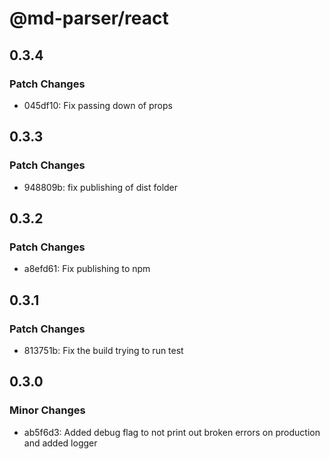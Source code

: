# @md-parser/react

## 0.3.4

### Patch Changes

- 045df10: Fix passing down of props

## 0.3.3

### Patch Changes

- 948809b: fix publishing of dist folder

## 0.3.2

### Patch Changes

- a8efd61: Fix publishing to npm

## 0.3.1

### Patch Changes

- 813751b: Fix the build trying to run test

## 0.3.0

### Minor Changes

- ab5f6d3: Added debug flag to not print out broken errors on production and added logger
